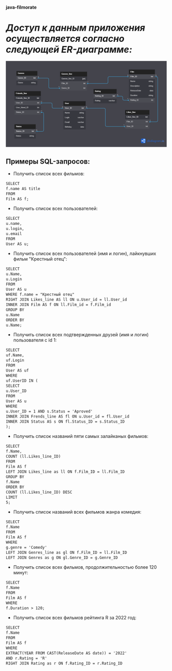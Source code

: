 #### java-filmorate

# *Доступ к данным приложения осуществляется согласно следующей ER-диаграмме:*

![Untitled.png](src%2Fmain%2Fresources%2FUntitled.png)
## **Примеры SQL-запросов:**


- Получить список всех фильмов:

```
SELECT
f.name AS title
FROM
Film AS f;
```
- Получить список всех пользователей:
```
SELECT
u.name,
u.login,
u.email
FROM
User AS u;
```
- Получить список всех пользователей (имя и логин), лайкнувших фильм "Крестный отец":
```
SELECT
u.Name,
u.Login
FROM
User AS u
WHERE f.name = "Крестный отец"
RIGHT JOIN Likes_line AS ll ON u.User_id = ll.User_id
INNER JOIN Film AS f ON ll.Film_id = f.Film_id
GROUP BY
u.Name
ORDER BY
u.Name;
```
- Получить список всех подтвержденных друзей (имя и логин) пользователя с id 1:
```
SELECT
uf.Name,
uf.Login
FROM
User AS uf
WHERE
uf.UserID IN (
SELECT
u.User_ID
FROM
User AS u
WHERE
u.User_ID = 1 AND s.Status = 'Aproved'
INNER JOIN Frends_line AS fl ON u.User_id = fl.User_id
INNER JOIN Status AS s ON fl.Status_ID = s.Status_ID
);
```




- Получить список названий пяти самых залайканых фильмов:
```
SELECT
f.Name,
COUNT (ll.Likes_line_ID)
FROM
Film AS f
LEFT JOIN Likes_line as ll ON f.Film_ID = ll.Film_ID
GROUP BY
f.Name
ORDER BY
COUNT (ll.Likes_line_ID) DESC
LIMIT
5;
```
- Получить список названий всех фильмов жанра комедия:
```
SELECT
f.Name
FROM
Film AS f
WHERE
g.genre = 'Comedy'
LEFT JOIN Genres_line as gl ON f.Film_ID = ll.Film_ID
LEFT JOIN Genres as g ON gl.Genre_ID = g.Genre_ID
```
- Получить список всех фильмов, продолжительностью более 120 минут:
```
SELECT
f.Name
FROM
Film AS f
WHERE
f.Duration > 120;
```
- Получить список всех фильмов рейтинга R за 2022 год:
```
SELECT
f.Name
FROM
Film AS f
WHERE
EXTRACT(YEAR FROM CAST(ReleaseDate AS date)) = '2022'
AND r.Rating = 'R'
RIGHT JOIN Rating as r ON f.Rating_ID = r.Rating_ID
```